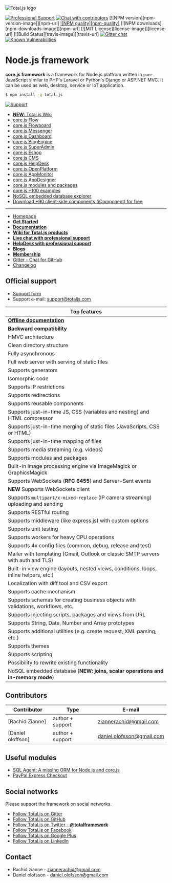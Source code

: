 ![Total.js logo](https://www.corejs.com/img/logo-totaljs.png)

[![Professional Support](https://www.totaljs.com/img/badge-support.svg)](https://www.totaljs.com/support/) [![Chat with contributors](https://www.totaljs.com/img/badge-chat.svg)](https://messenger.totaljs.com) [![NPM version][npm-version-image]][npm-url] [![NPM quality][npm-quality]](http://packagequality.com/#?package=total.js) [![NPM downloads][npm-downloads-image]][npm-url] [![MIT License][license-image]][license-url] [![Build Status][travis-image]][travis-url] [![Gitter chat](https://badges.gitter.im/totaljs/framework.png)](https://messenger.totaljs.com) [![Known Vulnerabilities](https://snyk.io/test/npm/total.js/badge.svg)](https://snyk.io/test/npm/total.js)

Node.js framework
=====================

__core.js framework__ is a framework for Node.js platfrom written in `pure` JavaScript similar to PHP's Laravel or Python's Django or ASP.NET MVC. It can be used as web, desktop, service or IoT application.

```bash
$ npm install -g total.js
```

[![Support](https://www.totaljs.com/img/button-support.png?v=3)](https://www.totaljs.com/support/)

- [__NEW__: Total.js Wiki](#/)
- [core.js Flow](#)
- [core.js Flowboard](#)
- [core.js Messenger](#)
- [core.js Dashboard](#)
- [core.js BlogEngine](#)
- [core.js SuperAdmin](#)
- [core.js Eshop](#)
- [core.js CMS](#)
- [core.js HelpDesk](#)
- [core.js OpenPlatform](#)
- [core.js AppMonitor](#)
- [core.js AppDesigner](#)
- [core.js modules and packages](#)
- [core.js +100 examples](#)
- [NoSQL embedded database explorer](#)
- [Download +90 client-side components (jComponent) for free](#)

---

- [Homepage](http://www.zianneson.com/corejs)
- [__Get Started__](http://www.zianneson.com/corejs/get-started/)
- [__Documentation__](http://www.zianneson.com/corejs/docs)
- [__Wiki for Total.js products__](http://www.zianneson.com/corejs/wiki)
- [__Live chat with professional support__](https://messenger.totaljs.com)
- [__HelpDesk with professional support__](https://helpdesk.totaljs.com)
- [__Blogs__](https://blog.totaljs.com)
- [__Membership__](https://my.totaljs.com)
- [Gitter - Chat for GitHub](https://gitter.im/totaljs/framework)
- [Changelog](https://github.com/totaljs/framework/blob/master/changes.txt)

## Official support

- [Support form](http://www.totaljs.com/support/)
- Support e-mail: <support@totaljs.com>

| Top features |
|------|
| [__Offline documentation__](http://docs.totaljs.com) |
| __Backward compatibility__ |
| HMVC architecture |
| Clean directory structure |
| Fully asynchronous |
| Full web server with serving of static files |
| Supports generators |
| Isomorphic code |
| Supports IP restrictions |
| Supports redirections |
| Supports reusable components |
| Supports just-in-time JS, CSS (variables and nesting) and HTML compressor |
| Supports just-in-time merging of static files (JavaScripts, CSS or HTML) |
| Supports just-in-time mapping of files |
| Supports media streaming (e.g. videos) |
| Supports modules and packages |
| Built-in image processing engine via ImageMagick or GraphicsMagick |
| Supports WebSockets (__RFC 6455__) and Server-Sent events |
| __NEW__ Supports WebSockets client |
| Supports `multipart/x-mixed-replace` (IP camera streaming) uploading and sending |
| Supports RESTful routing |
| Supports middleware (like express.js) with custom options |
| Supports unit testing |
| Supports workers for heavy CPU operations |
| Supports 4x config files (common, debug, release and test) |
| Mailer with templating (Gmail, Outlook or classic SMTP servers with auth and TLS) |
| Built-in view engine (layouts, nested views, conditions, loops, inline helpers, etc.) |
| Localization with diff tool and CSV export |
| Supports cache mechanism |
| Supports schemas for creating business objects with validations, workflows, etc. |
| Supports injecting scripts, packages and views from URL |
| Supports String, Date, Number and Array prototypes |
| Supports additional utilities (e.g. create request, XML parsing, etc.) |
| Supports themes |
| Supports scripting |
| Possibility to rewrite existing functionality |
| NoSQL embedded database (__NEW: joins, scalar operations and in-memory mode__) |

## Contributors

| Contributor | Type | E-mail |
|-------------|------|--------|
| [Rachid Zianne] | author + support | <ziannerachid@gmail.com> |
| [Daniel oloffson]  | author + support | <daniel.olofsson@gmail.com> |
## Useful modules

- [SQL Agent: A missing ORM for Node.js and core.js](#)
- [PayPal Express Checkout](#)

## Social networks

Please support the framework on social networks.

- [Follow Total.js on Gitter](#)
- [Follow Total.js on GitHub](#)
- [Follow Total.js on Twitter - __@totalframework__](#)
- [Follow Total.js on Facebook](#)
- [Follow Total.js on Google Plus](#)
- [Follow Total.js on LinkedIn](#)

## Contact

- Rachid zianne - <ziannerachid@gmail.com>
- Daniel olofsson -  <daniel.olofsson@gmail.com>
